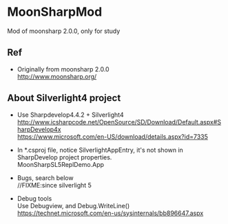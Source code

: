 # MoonSharpMod
Mod of moonsharp 2.0.0, only for study

## Ref
* Originally from moonsharp 2.0.0  
http://www.moonsharp.org/  

## About Silverlight4 project    
* Use Sharpdevelop4.4.2 + Silverlight4  
http://www.icsharpcode.net/OpenSource/SD/Download/Default.aspx#SharpDevelop4x  
https://www.microsoft.com/en-US/download/details.aspx?id=7335  

* In *.csproj file, notice SilverlightAppEntry, it's not shown in SharpDevelop project properties.  
	<SilverlightAppEntry>MoonSharpSL5ReplDemo.App</SilverlightAppEntry>    

* Bugs, search below  
	//FIXME:since silverlight 5  

* Debug tools    
Use Debugview, and Debug.WriteLine()      
https://technet.microsoft.com/en-us/sysinternals/bb896647.aspx  
